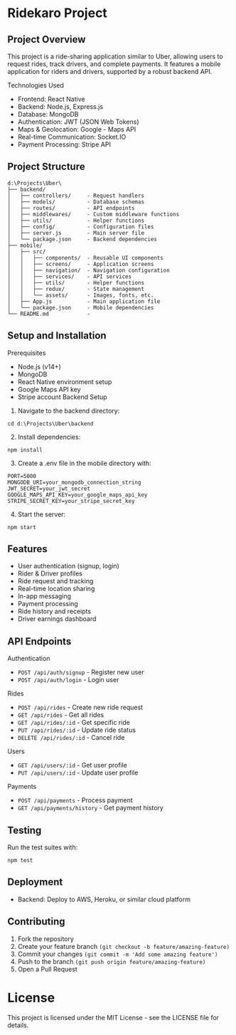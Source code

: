 # Ridekaro Project

## Project Overview

This project is a ride-sharing application similar to Uber, allowing users to request rides, track drivers, and complete payments. It features a mobile application for riders and drivers, supported by a robust backend API.

Technologies Used

- Frontend: React Native
- Backend: Node.js, Express.js
- Database: MongoDB
- Authentication: JWT (JSON Web Tokens)
- Maps & Geolocation: Google - Maps API
- Real-time Communication: Socket.IO
- Payment Processing: Stripe API

## Project Structure

```
d:\Projects\Uber\
├── backend/
│   ├── controllers/     - Request handlers
│   ├── models/          - Database schemas
│   ├── routes/          - API endpoints
│   ├── middlewares/     - Custom middleware functions
│   ├── utils/           - Helper functions
│   ├── config/          - Configuration files
│   ├── server.js        - Main server file
│   └── package.json     - Backend dependencies
├── mobile/
│   ├── src/
│   │   ├── components/  - Reusable UI components
│   │   ├── screens/     - Application screens
│   │   ├── navigation/  - Navigation configuration
│   │   ├── services/    - API services
│   │   ├── utils/       - Helper functions
│   │   ├── redux/       - State management
│   │   └── assets/      - Images, fonts, etc.
│   ├── App.js           - Main application file
│   └── package.json     - Mobile dependencies
└── README.md            -
```

## Setup and Installation

Prerequisites

- Node.js (v14+)
- MongoDB
- React Native environment setup
- Google Maps API key
- Stripe account
  Backend Setup

1. Navigate to the backend directory:

```
cd d:\Projects\Uber\backend
```

2. Install dependencies:

```
npm install
```

3. Create a .env file in the mobile directory with:

```
PORT=5000
MONGODB_URI=your_mongodb_connection_string
JWT_SECRET=your_jwt_secret
GOOGLE_MAPS_API_KEY=your_google_maps_api_key
STRIPE_SECRET_KEY=your_stripe_secret_key
```

4. Start the server:

```
npm start
```

## Features

- User authentication (signup, login)
- Rider & Driver profiles
- Ride request and tracking
- Real-time location sharing
- In-app messaging
- Payment processing
- Ride history and receipts
- Driver earnings dashboard

## API Endpoints

Authentication

- `POST /api/auth/signup` - Register new user
- `POST /api/auth/login` - Login user

Rides

- `POST /api/rides` - Create new ride request
- `GET /api/rides` - Get all rides
- `GET /api/rides/:id` - Get specific ride
- `PUT /api/rides/:id` - Update ride status
- `DELETE /api/rides/:id` - Cancel ride

Users

- `GET /api/users/:id` - Get user profile
- `PUT /api/users/:id` - Update user profile

Payments

- `POST /api/payments` - Process payment
- `GET /api/payments/history` - Get payment history

## Testing

Run the test suites with:

```
npm test
```

## Deployment

- Backend: Deploy to AWS, Heroku, or similar cloud platform

## Contributing

1. Fork the repository
2. Create your feature branch `(git checkout -b feature/amazing-feature)`
3. Commit your changes `(git commit -m 'Add some amazing feature')`
4. Push to the branch `(git push origin feature/amazing-feature)`
5. Open a Pull Request

# License

This project is licensed under the MIT License - see the LICENSE file for details.
